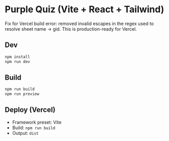 
# Purple Quiz (Vite + React + Tailwind)

Fix for Vercel build error: removed invalid escapes in the regex used to
resolve sheet name → gid. This is production-ready for Vercel.

## Dev
```bash
npm install
npm run dev
```

## Build
```bash
npm run build
npm run preview
```

## Deploy (Vercel)
- Framework preset: Vite
- Build: `npm run build`
- Output: `dist`
